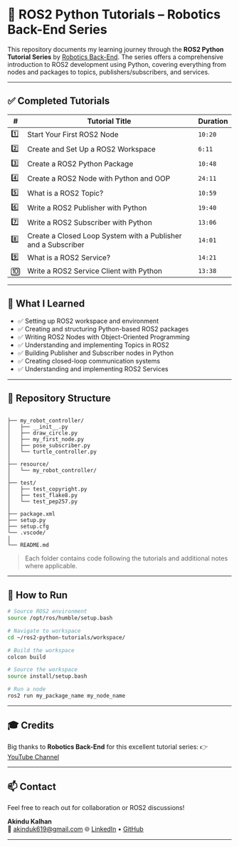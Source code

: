 # 🧠 ROS2 Python Tutorials – Robotics Back-End Series

This repository documents my learning journey through the **ROS2 Python Tutorial Series** by [Robotics Back-End](https://www.youtube.com/c/RoboticsBackEnd). The series offers a comprehensive introduction to ROS2 development using Python, covering everything from nodes and packages to topics, publishers/subscribers, and services.

---

## ✅ Completed Tutorials

| #  | Tutorial Title | Duration |
|----|----------------|----------|
| 1️⃣ | Start Your First ROS2 Node | `10:20` |
| 2️⃣ | Create and Set Up a ROS2 Workspace | `6:11` |
| 3️⃣ | Create a ROS2 Python Package | `10:48` |
| 4️⃣ | Create a ROS2 Node with Python and OOP | `24:11` |
| 5️⃣ | What is a ROS2 Topic? | `10:59` |
| 6️⃣ | Write a ROS2 Publisher with Python | `19:40` |
| 7️⃣ | Write a ROS2 Subscriber with Python | `13:06` |
| 8️⃣ | Create a Closed Loop System with a Publisher and a Subscriber | `14:01` |
| 9️⃣ | What is a ROS2 Service? | `14:21` |
| 🔟 | Write a ROS2 Service Client with Python | `13:38` |

---

## 📌 What I Learned

- ✅ Setting up ROS2 workspace and environment
- ✅ Creating and structuring Python-based ROS2 packages
- ✅ Writing ROS2 Nodes with Object-Oriented Programming
- ✅ Understanding and implementing Topics in ROS2
- ✅ Building Publisher and Subscriber nodes in Python
- ✅ Creating closed-loop communication systems
- ✅ Understanding and implementing ROS2 Services

---

## 📂 Repository Structure

```

├── my_robot_controller/
│   ├── __init__.py
│   ├── draw_circle.py
│   ├── my_first_node.py
│   ├── pose_subscriber.py
│   └── turtle_controller.py
│
├── resource/
│   └── my_robot_controller/
│
├── test/
│   ├── test_copyright.py
│   ├── test_flake8.py
│   └── test_pep257.py
│
├── package.xml
├── setup.py
├── setup.cfg
└── .vscode/
│
└── README.md
```


> Each folder contains code following the tutorials and additional notes where applicable.

---

## 🚀 How to Run

```bash
# Source ROS2 environment
source /opt/ros/humble/setup.bash

# Navigate to workspace
cd ~/ros2-python-tutorials/workspace/

# Build the workspace
colcon build

# Source the workspace
source install/setup.bash

# Run a node
ros2 run my_package_name my_node_name
```

---

## 🎓 Credits

Big thanks to **Robotics Back-End** for this excellent tutorial series:
👉 [YouTube Channel](https://www.youtube.com/c/RoboticsBackEnd)

---

## 📫 Contact

Feel free to reach out for collaboration or ROS2 discussions!

**Akindu Kalhan**  
📧 akinduk619@gmail.com 
🌐 [LinkedIn](https://www.linkedin.com/in/akindu-kalhan/) • [GitHub](https://github.com/akindu-k)

---

